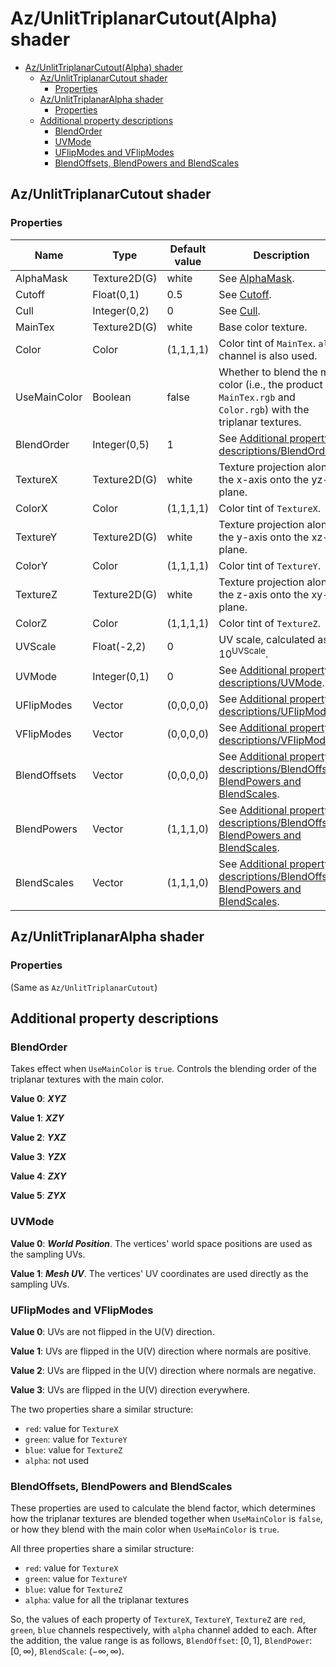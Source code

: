 
# Az/UnlitTriplanarCutout(Alpha) shader

- [Az/UnlitTriplanarCutout(Alpha) shader](#azunlittriplanarcutoutalpha-shader)
  - [Az/UnlitTriplanarCutout shader](#azunlittriplanarcutout-shader)
    - [Properties](#properties)
  - [Az/UnlitTriplanarAlpha shader](#azunlittriplanaralpha-shader)
    - [Properties](#properties-1)
  - [Additional property descriptions](#additional-property-descriptions)
    - [BlendOrder](#blendorder)
    - [UVMode](#uvmode)
    - [UFlipModes and VFlipModes](#uflipmodes-and-vflipmodes)
    - [BlendOffsets, BlendPowers and BlendScales](#blendoffsets-blendpowers-and-blendscales)

## Az/UnlitTriplanarCutout shader
### Properties
| Name         | Type         | Default value | Description                                                                                                                  |
| ------------ | ------------ | ------------- | ---------------------------------------------------------------------------------------------------------------------------- |
| AlphaMask    | Texture2D(G) | white         | See [AlphaMask](../common/alpha_clip_and_render_options_property_descriptions.md#alphamask).                                 |
| Cutoff       | Float(0,1)   | 0.5           | See [Cutoff](../common/alpha_clip_and_render_options_property_descriptions.md#cutoff).                                       |
| Cull         | Integer(0,2) | 0             | See [Cull](../common/alpha_clip_and_render_options_property_descriptions.md#cull).                                           |
| MainTex      | Texture2D(G) | white         | Base color texture.                                                                                                          |
| Color        | Color        | (1,1,1,1)     | Color tint of `MainTex`. `alpha` channel is also used.                                                                       |
| UseMainColor | Boolean      | false         | Whether to blend the main color (i.e., the product of `MainTex.rgb` and `Color.rgb`) with the triplanar textures.            |
| BlendOrder   | Integer(0,5) | 1             | See [Additional property descriptions/BlendOrder](#screenuvstretch).                                                         |
| TextureX     | Texture2D(G) | white         | Texture projection along the x-axis onto the yz-plane.                                                                       |
| ColorX       | Color        | (1,1,1,1)     | Color tint of `TextureX`.                                                                                                    |
| TextureY     | Texture2D(G) | white         | Texture projection along the y-axis onto the xz-plane.                                                                       |
| ColorY       | Color        | (1,1,1,1)     | Color tint of `TextureY`.                                                                                                    |
| TextureZ     | Texture2D(G) | white         | Texture projection along the z-axis onto the xy-plane.                                                                       |
| ColorZ       | Color        | (1,1,1,1)     | Color tint of `TextureZ`.                                                                                                    |
| UVScale      | Float(-2,2)  | 0             | UV scale, calculated as $10^{\text{UVScale}}$.                                                                               |
| UVMode       | Integer(0,1) | 0             | See [Additional property descriptions/UVMode](#uvmode).                                                                      |
| UFlipModes   | Vector       | (0,0,0,0)     | See [Additional property descriptions/UFlipModes](#uflipmodes).                                                              |
| VFlipModes   | Vector       | (0,0,0,0)     | See [Additional property descriptions/VFlipModes](#vflipmodes).                                                              |
| BlendOffsets | Vector       | (0,0,0,0)     | See [Additional property descriptions/BlendOffsets, BlendPowers and BlendScales](#blendoffsets-blendpowers-and-blendscales). |
| BlendPowers  | Vector       | (1,1,1,0)     | See [Additional property descriptions/BlendOffsets, BlendPowers and BlendScales](#blendoffsets-blendpowers-and-blendscales). |
| BlendScales  | Vector       | (1,1,1,0)     | See [Additional property descriptions/BlendOffsets, BlendPowers and BlendScales](#blendoffsets-blendpowers-and-blendscales). |

## Az/UnlitTriplanarAlpha shader
### Properties
(Same as `Az/UnlitTriplanarCutout`)

## Additional property descriptions
### BlendOrder
Takes effect when `UseMainColor` is `true`. Controls the blending order of the triplanar textures with the main color.

**Value 0**: ***XYZ***

**Value 1**: ***XZY***

**Value 2**: ***YXZ***

**Value 3**: ***YZX***

**Value 4**: ***ZXY***

**Value 5**: ***ZYX***

### UVMode
**Value 0**: ***World Position***. The vertices' world space positions are used as the sampling UVs.

**Value 1**: ***Mesh UV***. The vertices' UV coordinates are used directly as the sampling UVs.

### UFlipModes and VFlipModes
**Value 0**: UVs are not flipped in the U(V) direction.

**Value 1**: UVs are flipped in the U(V) direction where normals are positive.

**Value 2**: UVs are flipped in the U(V) direction where normals are negative.

**Value 3**: UVs are flipped in the U(V) direction everywhere.

The two properties share a similar structure:
- `red`: value for `TextureX`
- `green`: value for `TextureY`
- `blue`: value for `TextureZ`
- `alpha`: not used

### BlendOffsets, BlendPowers and BlendScales
These properties are used to calculate the blend factor, which determines how the triplanar textures are blended together when `UseMainColor` is `false`, or how they blend with the main color when `UseMainColor` is `true`.

All three properties share a similar structure:
- `red`: value for `TextureX`
- `green`: value for `TextureY`
- `blue`: value for `TextureZ`
- `alpha`: value for all the triplanar textures

So, the values of each property of `TextureX`, `TextureY`, `TextureZ` are `red`, `green`, `blue` channels respectively, with `alpha` channel added to each.
After the addition, the value range is as follows, `BlendOffset`: $[0,1]$, `BlendPower`: $[0,\infty)$, `BlendScale`: $(-\infty,\infty)$.
